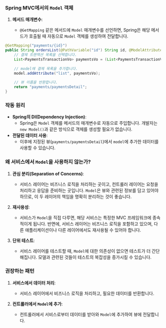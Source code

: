 ### Spring MVC에서의 `Model` 객체

1. **메서드 매개변수**:
    
    - `@GetMapping` 같은 메서드에 `Model` 매개변수를 선언하면, Spring은 해당 메서드가 호출될 때 자동으로 `Model` 객체를 생성하여 전달합니다.


```java
@GetMapping("payments/{id}")
public String ordersList(@PathVariable("id") String id, @ModelAttribute BasicParamVo basicParamVo, Model model) {
    // 결제 트랜잭션 목록을 선택합니다.
    List<PaymentsTransactionVo> paymentsVo = (List<PaymentsTransactionVo>) paymentsService.selectTransaction(basicParamVo);
    
    // model에 결제 목록을 추가합니다.
    model.addAttribute("list", paymentsVo);
    
    // 뷰 이름을 반환합니다.
    return "payments/paymentsDetail";
}
```

### 작동 원리

- **Spring의 DI(Dependency Injection)**:
    - Spring은 `Model` 객체를 메서드의 매개변수로 자동으로 주입합니다. 개발자는 `new Model()`과 같은 방식으로 객체를 생성할 필요가 없습니다.
- **전달된 데이터 사용**:
    - 이후에 지정된 뷰(`payments/paymentsDetail`)에서 `model`에 추가한 데이터를 사용할 수 있습니다.

### 왜 서비스에서 `Model`을 사용하지 않는가?

1. **관심 분리(Separation of Concerns)**:
    
    - 서비스 레이어는 비즈니스 로직을 처리하는 곳이고, 컨트롤러 레이어는 요청을 처리하고 응답을 준비하는 곳입니다. `Model`은 뷰와 관련된 정보를 담고 있어야 하므로, 이 두 레이어의 책임을 명확히 분리하는 것이 좋습니다.
2. **재사용성**:
    
    - 서비스가 `Model`을 직접 다루면, 해당 서비스는 특정한 MVC 프레임워크에 종속적이게 됩니다. 반면에, 서비스 레이어는 비즈니스 로직을 포함하고 있으며, 다른 애플리케이션이나 다른 레이어에서도 재사용될 수 있어야 합니다.
3. **단위 테스트**:
    
    - 서비스 레이어를 테스트할 때, `Model`에 대한 의존성이 없으면 테스트가 더 간단해집니다. 모델과 관련된 것들이 테스트의 복잡성을 증가시킬 수 있습니다.

### 권장하는 패턴

1. **서비스에서 데이터 처리**:
    
    - 서비스 레이어에서 비즈니스 로직을 처리하고, 필요한 데이터를 반환합니다.
2. **컨트롤러에서 `Model`에 추가**:
    
    - 컨트롤러에서 서비스로부터 데이터를 받아와 `Model`에 추가하여 뷰에 전달합니다.